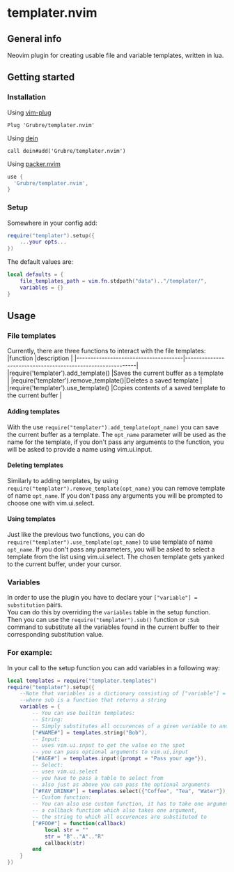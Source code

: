 # templater.nvim
## General info
Neovim plugin for creating usable file and variable templates, written in lua.
## Getting started
### Installation
Using [vim-plug](https://github.com/junegunn/vim-plug)

```viml
Plug 'Grubre/templater.nvim'
```

Using [dein](https://github.com/Shougo/dein.vim)

```viml
call dein#add('Grubre/templater.nvim')
```
Using [packer.nvim](https://github.com/wbthomason/packer.nvim)

```lua
use {
  'Grubre/templater.nvim',
}
```
### Setup
Somewhere in your config add:
```lua
require("templater").setup({
    ...your opts...
})
```
The default values are:
```lua
local defaults = {
    file_templates_path = vim.fn.stdpath("data").."/templater/",
    variables = {}
}
```
## Usage

### File templates
Currently, there are three functions to interact with the file templates:
|function                              |description                                                 |
|--------------------------------------|------------------------------------------------------------|
|require('templater').add_template()   |Saves the current buffer as a template                          |
|require('templater').remove_template()|Deletes a saved template                                    |
|require('templater').use_template()   |Copies contents of a saved template to the current buffer   |

#### Adding templates
With the use ```require("templater").add_template(opt_name)``` you can save the current
buffer as a template. The ```opt_name``` parameter will be used as the name for the template,
if you don't pass any arguments to the function, you will be asked to provide a name using
vim.ui.input.

#### Deleting templates
Similarly to adding templates, by using ```require("templater").remove_template(opt_name)```
you can remove template of name ```opt_name```. If you don't pass any arguments you will be
prompted to choose one with vim.ui.select.

#### Using templates
Just like the previous two functions, you can do ```require("templater").use_template(opt_name)```
to use template of name ```opt_name```. If you don't pass any parameters, you will be asked to
select a template from the list using vim.ui.select. The chosen template gets yanked to the current
buffer, under your cursor.

### Variables
In order to use the plugin you have to declare your ```["variable"] = substitution``` pairs.\
You can do this by overriding the ```variables``` table in the setup function.\
Then you can use the ```require("templater").sub()``` function or ```:Sub``` command to
substitute all the variables found in the current buffer to their corresponding substitution value.

### For example:
In your call to the setup function you can add variables in a following way:
```lua
local templates = require("templater.templates")
require("templater").setup({
    --Note that variables is a dictionary consisting of ["variable"] = sub pairs
    --where sub is a function that returns a string
    variables = {
        -- You can use builtin templates:
        -- String:
        -- Simply substitutes all occurences of a given variable to another string
        ["#NAME#"] = templates.string("Bob"),
        -- Input:
        -- uses vim.ui.input to get the value on the spot
        -- you can pass optional arguments to vim.ui,input
        ["#AGE#"] = templates.input({prompt = "Pass your age"}),
        -- Select:
        -- uses vim.ui.select
        -- you have to pass a table to select from
        -- also just as above you can pass the optional arguments
        ["#FAV_DRINK#"] = templates.select({"Coffee", "Tea", "Water"}),
        -- Custom function:
        -- You can also use custom function, it has to take one argument,
        -- a callback function which also takes one argument,
        -- the string to which all occurences are substituted to
        ["#FOO#"] = function(callback)
            local str = ""
            str = "B".."A".."R"
            callback(str)
        end
    }
})
